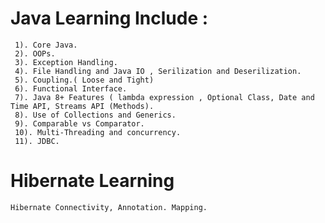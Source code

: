 # **Java Learning Include** : 
     1). Core Java.
     2). OOPs.
     3). Exception Handling.
     4). File Handling and Java IO , Serilization and Deserilization.
     5). Coupling.( Loose and Tight)
     6). Functional Interface.
     7). Java 8+ Features ( lambda expression , Optional Class, Date and Time API, Streams API (Methods).
     8). Use of Collections and Generics.
     9). Comparable vs Comparator. 
     10). Multi-Threading and concurrency.
     11). JDBC.

# **Hibernate Learning**
    Hibernate Connectivity, Annotation. Mapping.

